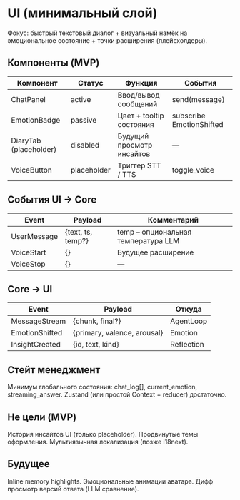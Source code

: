 ﻿# UI (минимальный слой)

Фокус: быстрый текстовый диалог + визуальный намёк на эмоциональное состояние + точки расширения (плейсхолдеры).

## Компоненты (MVP)
| Компонент | Статус | Функция | События |
|-----------|--------|---------|---------|
| ChatPanel | active | Ввод/вывод сообщений | send(message) |
| EmotionBadge | passive | Цвет + tooltip состояния | subscribe EmotionShifted |
| DiaryTab (placeholder) | disabled | Будущий просмотр инсайтов | — |
| VoiceButton | placeholder | Триггер STT / TTS | toggle_voice |

## События UI → Core
| Event | Payload | Комментарий |
|-------|---------|-------------|
| UserMessage | {text, ts, temp?} | temp – опциональная температура LLM |
| VoiceStart | {} | Будущее расширение |
| VoiceStop | {} | — |

## Core → UI
| Event | Payload | Откуда |
|-------|---------|---------|
| MessageStream | {chunk, final?} | AgentLoop |
| EmotionShifted | {primary, valence, arousal} | Emotion |
| InsightCreated | {id, text, kind} | Reflection |

## Стейт менеджмент
Минимум глобального состояния: chat_log[], current_emotion, streaming_answer.
Zustand (или простой Context + reducer) достаточно.

## Не цели (MVP)
История инсайтов UI (только placeholder).
Продвинутые темы оформления.
Мультиязычная локализация (позже i18next).

## Будущее
Inline memory highlights.
Эмоциональные анимации аватара.
Дифф просмотр версий ответа (LLM сравнение).